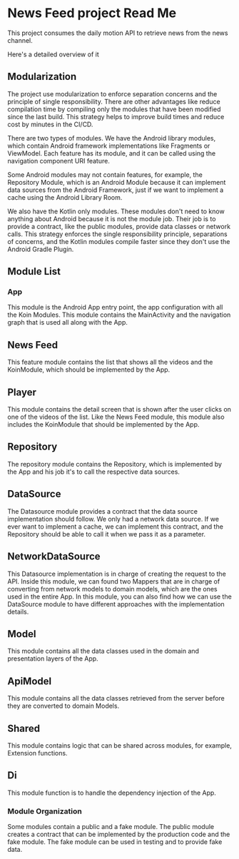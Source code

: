 # News Feed project Read Me
This project consumes the daily motion API to retrieve news from the news channel.

Here's a detailed overview of it


## Modularization
The project use modularization to enforce separation concerns and the principle of single responsibility. There are other advantages like reduce compilation time by compiling only the modules that have been modified since the last build. This strategy helps to improve build times and reduce cost by minutes in the CI/CD.

There are two types of modules. We have the Android library modules, which contain Android framework implementations like Fragments or ViewModel. Each feature has its module, and it can be called using the navigation component URI feature.

Some Android modules may not contain features, for example, the Repository Module, which is an Android Module because it can implement data sources from the Android Framework, just if we want to implement a cache using the Android Library Room. 

We also have the Kotlin only modules. These modules don't need to know anything about Android because it is not the module job. Their job is to provide a contract, like the public modules, provide data classes or network calls. This strategy enforces the single responsibility principle, separations of concerns, and the Kotlin modules compile faster since they don't use the Android Gradle Plugin.

## Module List

### App
This module is the Android App entry point, the app configuration with all the Koin Modules. This module contains the MainActivity and the navigation graph that is used all along with the App.


## News Feed
This feature module contains the list that shows all the videos and the KoinModule, which should be implemented by the App.

## Player
This module contains the detail screen that is shown after the user clicks on one of the videos of the list. Like the News Feed module, this module also includes the KoinModule that should be implemented by the App.

## Repository

The repository module contains the Repository, which is implemented by the App and his job it's to call the respective data sources.

## DataSource

The Datasource module provides a contract that the data source implementation should follow. We only had a network data source. If we ever want to implement a cache, we can implement this contract, and the Repository should be able to call it when we pass it as a parameter. 

## NetworkDataSource

This Datasource implementation is in charge of creating the request to the API. Inside this module, we can found two Mappers that are in charge of converting from network models to domain models, which are the ones used in the entire App. In this module, you can also find how we can use the DataSource module to have different approaches with the implementation details. 


## Model

This module contains all the data classes used in the domain and presentation layers of the App.

## ApiModel

This module contains all the data classes retrieved from the server before they are converted to domain Models. 

## Shared

This module contains logic that can be shared across modules, for example, Extension functions. 

## Di

This module function is to handle the dependency injection of the App.


### Module Organization

Some modules contain a public and a fake module. The public module creates a contract that can be implemented by the production code and the fake module. The fake module can be used in testing and to provide fake data.




